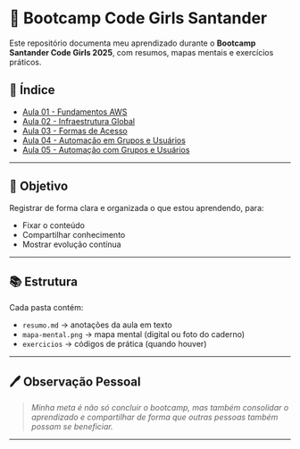 # 🚀 Bootcamp Code Girls Santander

Este repositório documenta meu aprendizado durante o **Bootcamp Santander Code Girls 2025**, com resumos, mapas mentais e exercícios práticos.

## 📑 Índice
- [Aula 01 - Fundamentos AWS](/01-fundamentos-aws.md)
- [Aula 02 - Infraestrutura Global](/02-Infraestrutua-global.md)
- [Aula 03 - Formas de Acesso](/03-Gerenciamento-da-conta.md)
- [Aula 04 - Automação em Grupos e Usuários](/04-Formas-de-acesso-AWS.md)
- [Aula 05 - Automação com Grupos e Usuários](/05-Autmacao-com-grupos-e-usuarios.md)

---

## 🎯 Objetivo
Registrar de forma clara e organizada o que estou aprendendo, para:
- Fixar o conteúdo
- Compartilhar conhecimento
- Mostrar evolução contínua

---

## 📚 Estrutura
Cada pasta contém:
- `resumo.md` → anotações da aula em texto
- `mapa-mental.png` → mapa mental (digital ou foto do caderno)
- `exercicios` → códigos de prática (quando houver)

---

## 🖊️ Observação Pessoal
> *Minha meta é não só concluir o bootcamp, mas também consolidar o aprendizado e compartilhar de forma que outras pessoas também possam se beneficiar.*



---
